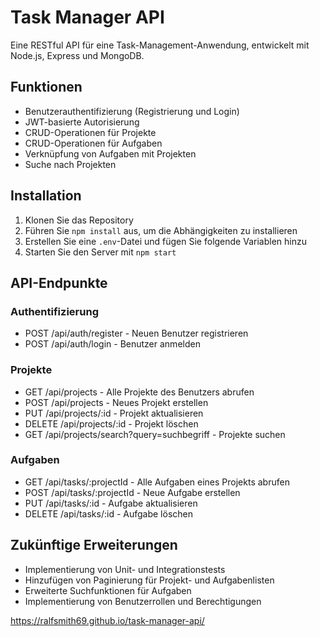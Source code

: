 # Task Manager API

Eine RESTful API für eine Task-Management-Anwendung, entwickelt mit Node.js, Express und MongoDB.

## Funktionen

- Benutzerauthentifizierung (Registrierung und Login)
- JWT-basierte Autorisierung
- CRUD-Operationen für Projekte
- CRUD-Operationen für Aufgaben
- Verknüpfung von Aufgaben mit Projekten
- Suche nach Projekten

## Installation

1. Klonen Sie das Repository
2. Führen Sie `npm install` aus, um die Abhängigkeiten zu installieren
3. Erstellen Sie eine `.env`-Datei und fügen Sie folgende Variablen hinzu
4. Starten Sie den Server mit `npm start`

## API-Endpunkte

### Authentifizierung
- POST /api/auth/register - Neuen Benutzer registrieren
- POST /api/auth/login - Benutzer anmelden

### Projekte
- GET /api/projects - Alle Projekte des Benutzers abrufen
- POST /api/projects - Neues Projekt erstellen
- PUT /api/projects/:id - Projekt aktualisieren
- DELETE /api/projects/:id - Projekt löschen
- GET /api/projects/search?query=suchbegriff - Projekte suchen

### Aufgaben
- GET /api/tasks/:projectId - Alle Aufgaben eines Projekts abrufen
- POST /api/tasks/:projectId - Neue Aufgabe erstellen
- PUT /api/tasks/:id - Aufgabe aktualisieren
- DELETE /api/tasks/:id - Aufgabe löschen

## Zukünftige Erweiterungen

- Implementierung von Unit- und Integrationstests
- Hinzufügen von Paginierung für Projekt- und Aufgabenlisten
- Erweiterte Suchfunktionen für Aufgaben
- Implementierung von Benutzerrollen und Berechtigungen

 https://ralfsmith69.github.io/task-manager-api/
